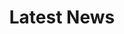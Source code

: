 ---
title: Latest News

# Listing view
view: card  # 切换为卡片式视图
sort_by: Date  # 按日期排序（默认，可选其他字段）
sort_ascending: false  # 最新的在前（降序，true 为旧的在前）

# 内容过滤（可选，如需限制显示范围）
# filter:
#   folders:
#     - post  # 仅显示 post 文件夹下的内容（新闻通常存于此）

design:
  columns: '1 3' # 卡片列数：2列（支持 '1' 单列、'3' 三列，或响应式如 '1 3'）
  # 卡片高度是否统一（避免参差不齐）
  card_view:
    height: auto  # 可选 'uniform'（统一高度）或 'auto'（自适应）
---